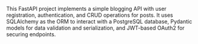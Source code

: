 This FastAPI project implements a simple blogging API with user registration, authentication, and CRUD operations for posts. It uses SQLAlchemy as the ORM to interact with a PostgreSQL database, Pydantic models for data validation and serialization, and JWT-based OAuth2 for securing endpoints.
